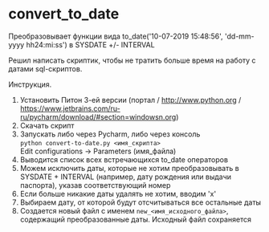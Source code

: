 # convert_to_date
Преобразовывает функции вида to_date('10-07-2019 15:48:56', 'dd-mm-yyyy hh24:mi:ss') в SYSDATE +/- INTERVAL

Решил написать скриптик, чтобы не тратить больше время на работу с датами sql-скриптов.

Инструкция.
1. Установить Питон 3-ей версии (портал / http://www.python.org / https://www.jetbrains.com/ru-ru/pycharm/download/#section=windowsn.org)
2. Скачать скрипт
3. Запускать либо через Pycharm, либо через консоль   
`python convert-to-date.py <имя_скрипта>`  
Edit configurations -> Parameters (имя_файла)
4. Выводится список всех встречающихся to_date операторов
5. Можем исключить даты, которые не хотим преобразовывать в SYSDATE + INTERVAL (например, дату рождения или выдачи паспорта), указав соответствующий номер
6. Если больше никакие даты удалять не хотим, вводим 'x'  
7. Выбираем дату, от которой будут отсчитываться все остальные даты
8. Создается новый файл с именем `new_<имя_исходного_файла>`, содержащий преобразованные даты. Исходный файл сохраняется
